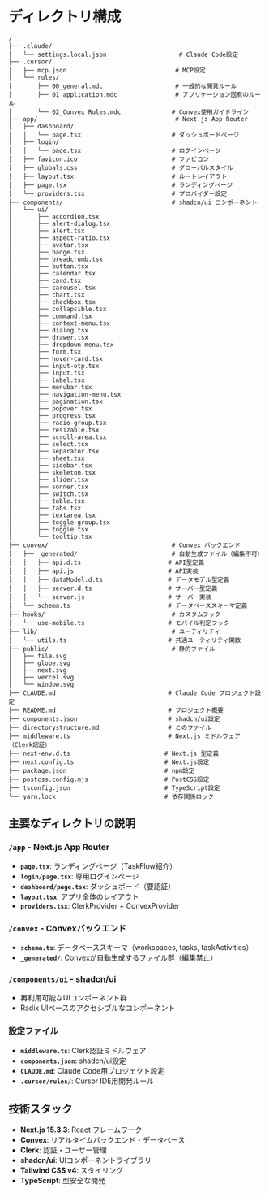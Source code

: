 # ディレクトリ構成

```
/
├── .claude/
│   └── settings.local.json                    # Claude Code設定
├── .cursor/
│   ├── mcp.json                              # MCP設定
│   └── rules/
│       ├── 00_general.mdc                    # 一般的な開発ルール
│       ├── 01_application.mdc                # アプリケーション固有のルール
│       └── 02_Convex Rules.mdc              # Convex使用ガイドライン
├── app/                                      # Next.js App Router
│   ├── dashboard/
│   │   └── page.tsx                         # ダッシュボードページ
│   ├── login/
│   │   └── page.tsx                         # ログインページ
│   ├── favicon.ico                          # ファビコン
│   ├── globals.css                          # グローバルスタイル
│   ├── layout.tsx                           # ルートレイアウト
│   ├── page.tsx                             # ランディングページ
│   └── providers.tsx                        # プロバイダー設定
├── components/                              # shadcn/ui コンポーネント
│   └── ui/
│       ├── accordion.tsx
│       ├── alert-dialog.tsx
│       ├── alert.tsx
│       ├── aspect-ratio.tsx
│       ├── avatar.tsx
│       ├── badge.tsx
│       ├── breadcrumb.tsx
│       ├── button.tsx
│       ├── calendar.tsx
│       ├── card.tsx
│       ├── carousel.tsx
│       ├── chart.tsx
│       ├── checkbox.tsx
│       ├── collapsible.tsx
│       ├── command.tsx
│       ├── context-menu.tsx
│       ├── dialog.tsx
│       ├── drawer.tsx
│       ├── dropdown-menu.tsx
│       ├── form.tsx
│       ├── hover-card.tsx
│       ├── input-otp.tsx
│       ├── input.tsx
│       ├── label.tsx
│       ├── menubar.tsx
│       ├── navigation-menu.tsx
│       ├── pagination.tsx
│       ├── popover.tsx
│       ├── progress.tsx
│       ├── radio-group.tsx
│       ├── resizable.tsx
│       ├── scroll-area.tsx
│       ├── select.tsx
│       ├── separator.tsx
│       ├── sheet.tsx
│       ├── sidebar.tsx
│       ├── skeleton.tsx
│       ├── slider.tsx
│       ├── sonner.tsx
│       ├── switch.tsx
│       ├── table.tsx
│       ├── tabs.tsx
│       ├── textarea.tsx
│       ├── toggle-group.tsx
│       ├── toggle.tsx
│       └── tooltip.tsx
├── convex/                                  # Convex バックエンド
│   ├── _generated/                          # 自動生成ファイル（編集不可）
│   │   ├── api.d.ts                        # API型定義
│   │   ├── api.js                          # API実装
│   │   ├── dataModel.d.ts                  # データモデル型定義
│   │   ├── server.d.ts                     # サーバー型定義
│   │   └── server.js                       # サーバー実装
│   └── schema.ts                           # データベーススキーマ定義
├── hooks/                                   # カスタムフック
│   └── use-mobile.ts                       # モバイル判定フック
├── lib/                                     # ユーティリティ
│   └── utils.ts                            # 共通ユーティリティ関数
├── public/                                  # 静的ファイル
│   ├── file.svg
│   ├── globe.svg
│   ├── next.svg
│   ├── vercel.svg
│   └── window.svg
├── CLAUDE.md                               # Claude Code プロジェクト設定
├── README.md                               # プロジェクト概要
├── components.json                         # shadcn/ui設定
├── directorystructure.md                   # このファイル
├── middleware.ts                           # Next.js ミドルウェア（Clerk認証）
├── next-env.d.ts                          # Next.js 型定義
├── next.config.ts                         # Next.js設定
├── package.json                           # npm設定
├── postcss.config.mjs                     # PostCSS設定
├── tsconfig.json                          # TypeScript設定
└── yarn.lock                              # 依存関係ロック
```

## 主要なディレクトリの説明

### `/app` - Next.js App Router

- **`page.tsx`**: ランディングページ（TaskFlow紹介）
- **`login/page.tsx`**: 専用ログインページ
- **`dashboard/page.tsx`**: ダッシュボード（要認証）
- **`layout.tsx`**: アプリ全体のレイアウト
- **`providers.tsx`**: ClerkProvider + ConvexProvider

### `/convex` - Convexバックエンド

- **`schema.ts`**: データベーススキーマ（workspaces, tasks, taskActivities）
- **`_generated/`**: Convexが自動生成するファイル群（編集禁止）

### `/components/ui` - shadcn/ui

- 再利用可能なUIコンポーネント群
- Radix UIベースのアクセシブルなコンポーネント

### 設定ファイル

- **`middleware.ts`**: Clerk認証ミドルウェア
- **`components.json`**: shadcn/ui設定
- **`CLAUDE.md`**: Claude Code用プロジェクト設定
- **`.cursor/rules/`**: Cursor IDE用開発ルール

## 技術スタック

- **Next.js 15.3.3**: React フレームワーク
- **Convex**: リアルタイムバックエンド・データベース
- **Clerk**: 認証・ユーザー管理
- **shadcn/ui**: UIコンポーネントライブラリ
- **Tailwind CSS v4**: スタイリング
- **TypeScript**: 型安全な開発
